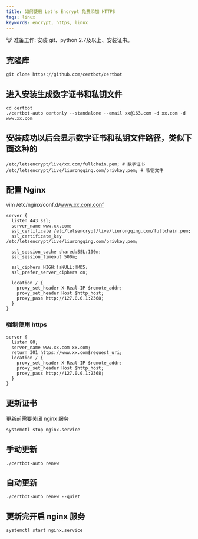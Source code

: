 ```yaml
---
title: 如何使用 Let's Encrypt 免费添加 HTTPS
tags: linux
keywords: encrypt, https, linux
---
```


:cow: 准备工作: 安装 git、python 2.7及以上、安装证书。
<!--more-->

## 克隆库
```shell
git clone https://github.com/certbot/certbot
```

## 进入安装生成数字证书和私钥文件
```shell
cd certbot
./certbot-auto certonly --standalone --email xx@163.com -d xx.com -d www.xx.com
```

## 安装成功以后会显示数字证书和私钥文件路径，类似下面这种的
```shell
/etc/letsencrypt/live/xx.com/fullchain.pem; # 数字证书
/etc/letsencrypt/live/liurongqing.com/privkey.pem; # 私钥文件

```

## 配置 Nginx

vim /etc/nginx/conf.d/www.xx.com.conf

```shell
server {
  listen 443 ssl;
  server_name www.xx.com;
  ssl_certificate /etc/letsencrypt/live/liurongqing.com/fullchain.pem;
  ssl_certificate_key /etc/letsencrypt/live/liurongqing.com/privkey.pem;

  ssl_session_cache shared:SSL:100m;
  ssl_session_timeout 500m;

  ssl_ciphers HIGH:!aNULL:!MD5;
  ssl_prefer_server_ciphers on;

  location / {
    proxy_set_header X-Real-IP $remote_addr;
    proxy_set_header Host $http_host;
    proxy_pass http://127.0.0.1:2368;
  }
}
```

### 强制使用 https

```shell
server {
  listen 80;
  server_name www.xx.com xx.com;
  return 301 https://www.xx.com$request_uri;
  location / {
    proxy_set_header X-Real-IP $remote_addr;
    proxy_set_header Host $http_host;
    proxy_pass http://127.0.0.1:2368;
  }
}
```

## 更新证书

更新前需要关闭 nginx 服务

```shell
systemctl stop nginx.service
```

## 手动更新

```shell
./certbot-auto renew
```

## 自动更新

```shell
./certbot-auto renew --quiet
```

## 更新完开启 nginx 服务

```shell
systemctl start nginx.service
```